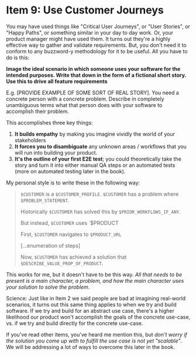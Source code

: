 # Item 9: Use Customer Journeys

You may have used things like "Critical User Journeys", or "User Stories", or "Happy Paths", or something similar
in your day to day work. Or, your product manager might have used them. It turns out they're a highly effective way
to gather and validate requirements. But, you don't need it to conform to any buzzword-y methodology for it to be useful. All you have to do is this:

**Image the ideal scenario in which someone uses your software for the intended purposes. Write that down in the form of a fictional short story. Use this to drive all feature requirements**

E.g. [PROVIDE EXAMPLE OF SOME SORT OF REAL STORY]. You need a concrete person with a concrete problem. Describe in completely unambiguous terms what that person does with your software to accomplish their problem.

This accomplishes three key things:

1. **It builds empathy** by making you imagine vividly the world of your stakeholders
1. **It forces you to disambiguate** any unknown areas / workflows that you will run into building your product.
1. **It's the outline of your first E2E test**; you could theoretically take the story and turn it into either manual QA steps or an automated tests (more on automated testing later in the book).

My personal style is to write these in the following way:

> `$CUSTOMER` is a `$CUSTOMER_PROFILE`. `$CUSTOMER` has a problem where `$PROBLEM_STATEMENT`.
>
> Historically `$CUSTOMER` has solved this by `$PRIOR_WORKFLOWS_IF_ANY`.
>
> But instead, `$CUSTOMER` uses `$PRODUCT
>
> First, `$CUSTOMER` navigates to `$PRODUCT_URL`
>
> [...enumeration of steps]
>
> Now, `$CUSTOMER` has achieved a solution that `$DESCRIBE_VALUE_PROP_OF_PRODUCT`.

This works for me, but it doesn't have to be this way. _All that needs to be present is a main character, a problem, and how the main character uses your solution to solve the problem_.

Science: Just like in Item 2 we said people are bad at imagining real-world scenarios, it turns out this same thing applies to when we try and build software. If we try and build for an abstract use case, there's a higher likelihood our product won't accomplish the goals of the concrete use-case, vs. if we try and build directly for the concrete use-case.

If you've read other items, you've heard me mention this, but _don't worry if the solution you come up with to fulfill the use case is not yet "scalable"_. We will be addressing a lot of ways to overcome this later in the book.
